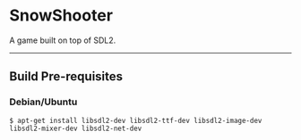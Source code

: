 # SnowShooter

A game built on top of SDL2.

---

## Build Pre-requisites

### Debian/Ubuntu

```
$ apt-get install libsdl2-dev libsdl2-ttf-dev libsdl2-image-dev libsdl2-mixer-dev libsdl2-net-dev
```
